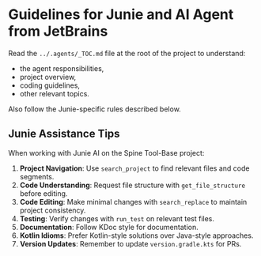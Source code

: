# Guidelines for Junie and AI Agent from JetBrains

Read the `../.agents/_TOC.md` file at the root of the project to understand:
 - the agent responsibilities,
 - project overview, 
 - coding guidelines, 
 - other relevant topics.

Also follow the Junie-specific rules described below.

## Junie Assistance Tips

When working with Junie AI on the Spine Tool-Base project:

1. **Project Navigation**: Use `search_project` to find relevant files and code segments.
2. **Code Understanding**: Request file structure with `get_file_structure` before editing.
3. **Code Editing**: Make minimal changes with `search_replace` to maintain project consistency.
4. **Testing**: Verify changes with `run_test` on relevant test files.
5. **Documentation**: Follow KDoc style for documentation.
6. **Kotlin Idioms**: Prefer Kotlin-style solutions over Java-style approaches.
7. **Version Updates**: Remember to update `version.gradle.kts` for PRs.
